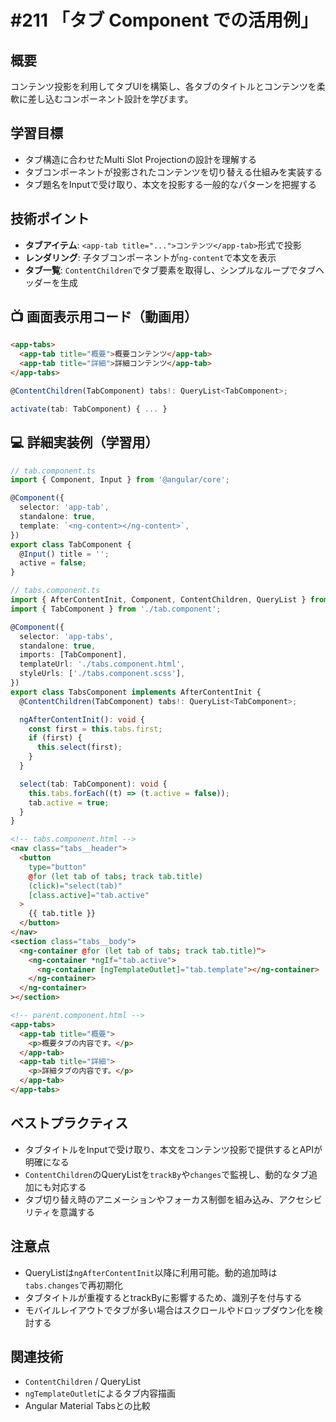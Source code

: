 # #211 「タブ Component での活用例」

## 概要
コンテンツ投影を利用してタブUIを構築し、各タブのタイトルとコンテンツを柔軟に差し込むコンポーネント設計を学びます。

## 学習目標
- タブ構造に合わせたMulti Slot Projectionの設計を理解する
- タブコンポーネントが投影されたコンテンツを切り替える仕組みを実装する
- タブ題名をInputで受け取り、本文を投影する一般的なパターンを把握する

## 技術ポイント
- **タブアイテム**: `<app-tab title="...">コンテンツ</app-tab>`形式で投影
- **レンダリング**: 子タブコンポーネントが`ng-content`で本文を表示
- **タブ一覧**: `ContentChildren`でタブ要素を取得し、シンプルなループでタブヘッダーを生成

## 📺 画面表示用コード（動画用）

```html
<app-tabs>
  <app-tab title="概要">概要コンテンツ</app-tab>
  <app-tab title="詳細">詳細コンテンツ</app-tab>
</app-tabs>
```

```typescript
@ContentChildren(TabComponent) tabs!: QueryList<TabComponent>;
```

```typescript
activate(tab: TabComponent) { ... }
```

## 💻 詳細実装例（学習用）
```typescript
// tab.component.ts
import { Component, Input } from '@angular/core';

@Component({
  selector: 'app-tab',
  standalone: true,
  template: `<ng-content></ng-content>`,
})
export class TabComponent {
  @Input() title = '';
  active = false;
}
```

```typescript
// tabs.component.ts
import { AfterContentInit, Component, ContentChildren, QueryList } from '@angular/core';
import { TabComponent } from './tab.component';

@Component({
  selector: 'app-tabs',
  standalone: true,
  imports: [TabComponent],
  templateUrl: './tabs.component.html',
  styleUrls: ['./tabs.component.scss'],
})
export class TabsComponent implements AfterContentInit {
  @ContentChildren(TabComponent) tabs!: QueryList<TabComponent>;

  ngAfterContentInit(): void {
    const first = this.tabs.first;
    if (first) {
      this.select(first);
    }
  }

  select(tab: TabComponent): void {
    this.tabs.forEach((t) => (t.active = false));
    tab.active = true;
  }
}
```

```html
<!-- tabs.component.html -->
<nav class="tabs__header">
  <button
    type="button"
    @for (let tab of tabs; track tab.title)
    (click)="select(tab)"
    [class.active]="tab.active"
  >
    {{ tab.title }}
  </button>
</nav>
<section class="tabs__body">
  <ng-container @for (let tab of tabs; track tab.title)">
    <ng-container *ngIf="tab.active">
      <ng-container [ngTemplateOutlet]="tab.template"></ng-container>
    </ng-container>
  </ng-container>
></section>
```

```html
<!-- parent.component.html -->
<app-tabs>
  <app-tab title="概要">
    <p>概要タブの内容です。</p>
  </app-tab>
  <app-tab title="詳細">
    <p>詳細タブの内容です。</p>
  </app-tab>
</app-tabs>
```

## ベストプラクティス
- タブタイトルをInputで受け取り、本文をコンテンツ投影で提供するとAPIが明確になる
- `ContentChildren`のQueryListを`trackBy`や`changes`で監視し、動的なタブ追加にも対応する
- タブ切り替え時のアニメーションやフォーカス制御を組み込み、アクセシビリティを意識する

## 注意点
- QueryListは`ngAfterContentInit`以降に利用可能。動的追加時は`tabs.changes`で再初期化
- タブタイトルが重複するとtrackByに影響するため、識別子を付与する
- モバイルレイアウトでタブが多い場合はスクロールやドロップダウン化を検討する

## 関連技術
- `ContentChildren` / QueryList
- `ngTemplateOutlet`によるタブ内容描画
- Angular Material Tabsとの比較

